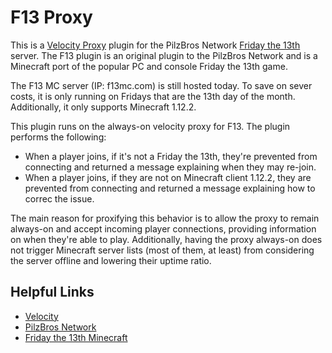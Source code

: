 # F13 Proxy
This is a [Velocity Proxy](https://papermc.io/software/velocity) plugin for the PilzBros Network [Friday the 13th](https://f13mc.com) 
server. The F13 plugin is an original plugin to the PilzBros Network and is a Minecraft port of the popular PC and console
Friday the 13th game.

The F13 MC server (IP: f13mc.com) is still hosted today. To save on sever costs, it is only running on Fridays that are
the 13th day of the month. Additionally, it only supports Minecraft 1.12.2. 

This plugin runs on the always-on velocity proxy for F13. The plugin performs the following:
- When a player joins, if it's not a Friday the 13th, they're prevented from connecting and returned a message explaining when they may re-join.
- When a player joins, if they are not on Minecraft client 1.12.2, they are prevented from connecting and returned a message explaining how to correc the issue.

The main reason for proxifying this behavior is to allow the proxy to remain always-on and accept incoming player connections,
providing information on when they're able to play. Additionally, having the proxy always-on does not trigger Minecraft server
lists (most of them, at least) from considering the server offline and lowering their uptime ratio.

## Helpful Links
- [Velocity](https://papermc.io/software/velocity)
- [PilzBros Network](https://pilzbros.com)
- [Friday the 13th Minecraft](https://f13mc.com)